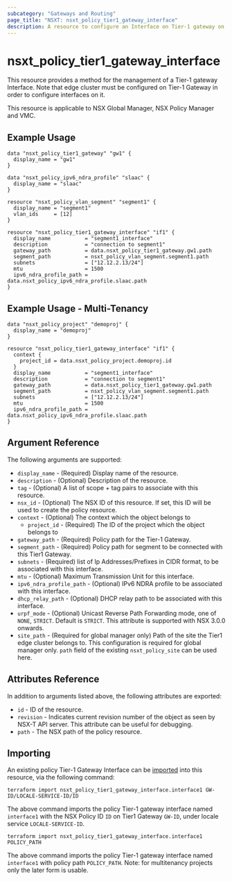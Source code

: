 ```yaml
---
subcategory: "Gateways and Routing"
page_title: "NSXT: nsxt_policy_tier1_gateway_interface"
description: A resource to configure an Interface on Tier-1 gateway on NSX Policy manager.
---
```


# nsxt_policy_tier1_gateway_interface

This resource provides a method for the management of a Tier-1 gateway Interface. Note that edge cluster must be configured on Tier-1 Gateway in order to configure interfaces on it.

This resource is applicable to NSX Global Manager, NSX Policy Manager and VMC.

## Example Usage

```hcl
data "nsxt_policy_tier1_gateway" "gw1" {
  display_name = "gw1"
}

data "nsxt_policy_ipv6_ndra_profile" "slaac" {
  display_name = "slaac"
}

resource "nsxt_policy_vlan_segment" "segment1" {
  display_name = "segment1"
  vlan_ids     = [12]
}

resource "nsxt_policy_tier1_gateway_interface" "if1" {
  display_name           = "segment1_interface"
  description            = "connection to segment1"
  gateway_path           = data.nsxt_policy_tier1_gateway.gw1.path
  segment_path           = nsxt_policy_vlan_segment.segment1.path
  subnets                = ["12.12.2.13/24"]
  mtu                    = 1500
  ipv6_ndra_profile_path = data.nsxt_policy_ipv6_ndra_profile.slaac.path
}
```

## Example Usage - Multi-Tenancy

```hcl
data "nsxt_policy_project" "demoproj" {
  display_name = "demoproj"
}

resource "nsxt_policy_tier1_gateway_interface" "if1" {
  context {
    project_id = data.nsxt_policy_project.demoproj.id
  }
  display_name           = "segment1_interface"
  description            = "connection to segment1"
  gateway_path           = data.nsxt_policy_tier1_gateway.gw1.path
  segment_path           = nsxt_policy_vlan_segment.segment1.path
  subnets                = ["12.12.2.13/24"]
  mtu                    = 1500
  ipv6_ndra_profile_path = data.nsxt_policy_ipv6_ndra_profile.slaac.path
}
```

## Argument Reference

The following arguments are supported:

* `display_name` - (Required) Display name of the resource.
* `description` - (Optional) Description of the resource.
* `tag` - (Optional) A list of scope + tag pairs to associate with this resource.
* `nsx_id` - (Optional) The NSX ID of this resource. If set, this ID will be used to create the policy resource.
* `context` - (Optional) The context which the object belongs to
    * `project_id` - (Required) The ID of the project which the object belongs to
* `gateway_path` - (Required) Policy path for the Tier-1 Gateway.
* `segment_path` - (Required) Policy path for segment to be connected with this Tier1 Gateway.
* `subnets` - (Required) list of Ip Addresses/Prefixes in CIDR format, to be associated with this interface.
* `mtu` - (Optional) Maximum Transmission Unit for this interface.
* `ipv6_ndra_profile_path` - (Optional) IPv6 NDRA profile to be associated with this interface.
* `dhcp_relay_path` - (Optional) DHCP relay path to be associated with this interface.
* `urpf_mode` - (Optional) Unicast Reverse Path Forwarding mode, one of `NONE`, `STRICT`. Default is `STRICT`. This attribute is supported with NSX 3.0.0 onwards.
* `site_path` - (Required for global manager only) Path of the site the Tier1 edge cluster belongs to. This configuration is required for global manager only. `path` field of the existing `nsxt_policy_site` can be used here.

## Attributes Reference

In addition to arguments listed above, the following attributes are exported:

* `id` - ID of the resource.
* `revision` - Indicates current revision number of the object as seen by NSX-T API server. This attribute can be useful for debugging.
* `path` - The NSX path of the policy resource.

## Importing

An existing policy Tier-1 Gateway Interface can be [imported][docs-import] into this resource, via the following command:

[docs-import]: https://developer.hashicorp.com/terraform/cli/import

```shell
terraform import nsxt_policy_tier1_gateway_interface.interface1 GW-ID/LOCALE-SERVICE-ID/ID
```

The above command imports the policy Tier-1 gateway interface named `interface1` with the NSX Policy ID `ID` on Tier1 Gateway `GW-ID`, under locale service `LOCALE-SERVICE-ID`.

```shell
terraform import nsxt_policy_tier1_gateway_interface.interface1 POLICY_PATH
```

The above command imports the policy Tier-1 gateway interface named `interface1` with policy path `POLICY_PATH`.
Note: for multitenancy projects only the later form is usable.
